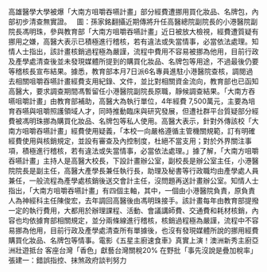 高雄醫學大學被爆「大南方咀嚼吞嚥計畫」部分經費遭挪用買化妝品、名牌包，內部初步清查無實證。   圖：孫家銘翻攝近期傳將升任高醫總院副院長的小港醫院副院長馮明珠，參與教育部「大南方咀嚼吞嚥計畫」近日被放大檢視，經費遭質疑有挪用之嫌，高醫大表示已積極進行稽核，若有違法或失當情事，必當依法處理。知情人士指出，該計畫核銷過程極為嚴謹，流程中費用不容易被挪為他用，目前行政及產學處清查後並未發現媒體所提到的購買化妝品、名牌包等用途，不過最後仍要等稽核長宣布結果。據悉，教育部本月7日派6名專員進駐小港醫院查核，調閱過去相關咀嚼吞嚥計畫經費支用紀錄、文件，並比對相關資金流向，教育部也已函知高醫大，要求調查期間馮暫留任小港醫院副院長原職，靜候調查結果。「大南方吞嚥咀嚼計畫」由教育部補助，高醫大為執行單位，4年經費 7,500萬元，主要為培育吞嚥與咀嚼照護領域人才，同時推動臨床與研究發展，但遭社群平台質疑部分經費被馮明珠挪為購買化妝品、名牌包等私人使用。高醫大表示，針對外傳該校「大南方咀嚼吞嚥計畫」經費使用疑義，「本校一向嚴格遵循主管機關規範，訂有明確經費使用與核銷規定，並設有審查及內控制度，杜絕不當支用；對於外界關注事項，積極進行稽核，若有違法或失當情事，必當依法處理。」據了解，「大南方咀嚼吞嚥計畫」主持人是高醫大校長，下設計畫辦公室，副校長是辦公室主任，小港醫院院長是副主任，高醫大產學長兼任執行長，助理及秘書等行政職均由產學處人員兼任，一般流程為產學處核銷後送交會計主任，沒問題再送計畫辦公室。知情人士指出，「大南方咀嚼吞嚥計畫」有四個主軸，其中，一個由小港醫院負責，原負責人為神經科主任陳俊宏，去年調回高醫後由馮明珠接手。該計畫每年由教育部提撥一定的執行費用，大都用於辦理課程、活動、會議講師費、交通費和耗材核銷，內容也均依據育部相關規定，並分兩條線進行稽核，核銷過程極為嚴謹，流程中不容易挪為他用，目前行政及產學處清查所有單據後，也沒有發現媒體所說的挪用經費購買化妝品、名牌包等情事。電影《五星主廚速食車》真實上演！澳洲新秀主廚亞洲壯遊抵台 客座台灣「香色」獻藝台灣關稅20% 在野批「事先沒說是疊加稅率」 張建一：錯誤指控、抹煞政府談判努力